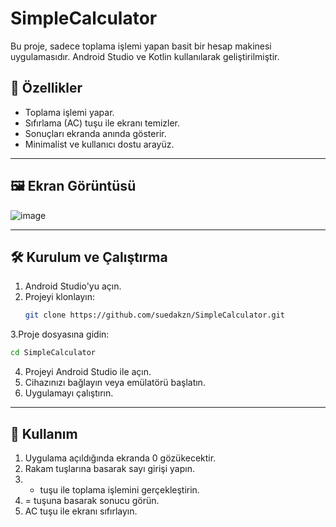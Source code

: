 # SimpleCalculator
Bu proje, sadece toplama işlemi yapan basit bir hesap makinesi uygulamasıdır. Android Studio ve Kotlin kullanılarak geliştirilmiştir. 

## 🚀 Özellikler

- Toplama işlemi yapar.
- Sıfırlama (AC) tuşu ile ekranı temizler.
- Sonuçları ekranda anında gösterir.
- Minimalist ve kullanıcı dostu arayüz.

---

## 🖼️ Ekran Görüntüsü
![image](https://github.com/user-attachments/assets/5b9592c1-500a-461c-bf9a-60a556d76087)

---

## 🛠️ Kurulum ve Çalıştırma

1. Android Studio'yu açın.
2. Projeyi klonlayın:
   ```bash
   git clone https://github.com/suedakzn/SimpleCalculator.git
    ```
3.Proje dosyasına gidin:
   ```bash
   cd SimpleCalculator
   ```
4. Projeyi Android Studio ile açın.
5. Cihazınızı bağlayın veya emülatörü başlatın.
6. Uygulamayı çalıştırın.

---
## 📱 Kullanım

1. Uygulama açıldığında ekranda 0 gözükecektir.
2. Rakam tuşlarına basarak sayı girişi yapın.
3. + tuşu ile toplama işlemini gerçekleştirin.
4. = tuşuna basarak sonucu görün.
5. AC tuşu ile ekranı sıfırlayın.


